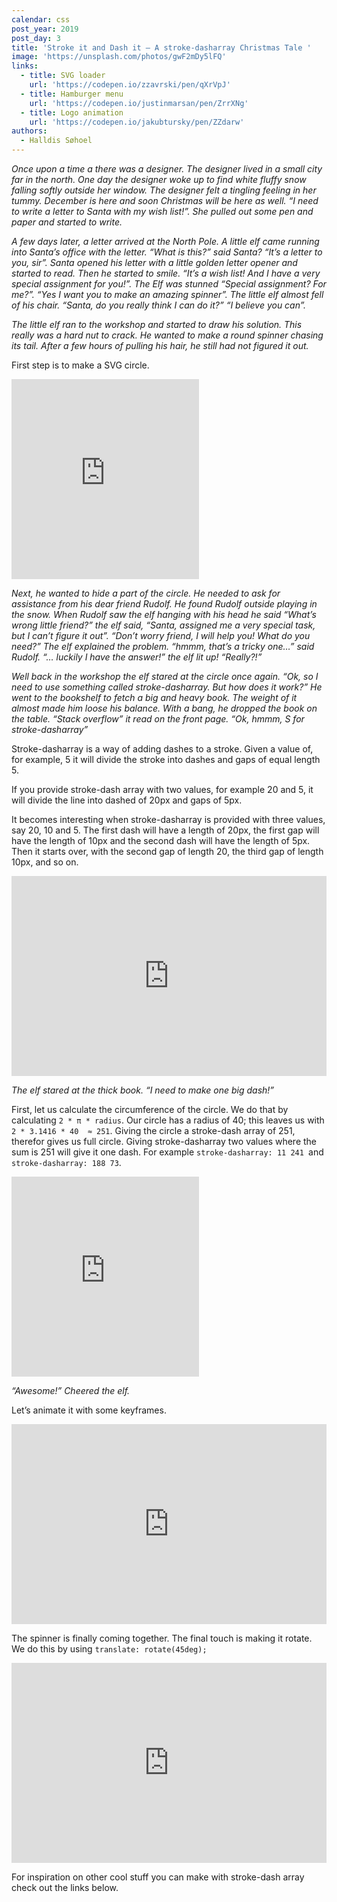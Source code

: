 ```yaml
---
calendar: css
post_year: 2019
post_day: 3
title: 'Stroke it and Dash it – A stroke-dasharray Christmas Tale '
image: 'https://unsplash.com/photos/gwF2mDy5lFQ'
links:
  - title: SVG loader
    url: 'https://codepen.io/zzavrski/pen/qXrVpJ'
  - title: Hamburger menu
    url: 'https://codepen.io/justinmarsan/pen/ZrrXNg'
  - title: Logo animation
    url: 'https://codepen.io/jakubtursky/pen/ZZdarw'
authors:
  - Halldis Søhoel
---
```

_Once upon a time a there was a designer. The designer lived in a small city far in the north. One day the designer woke up to find white fluffy snow falling softly outside her window. The designer felt a tingling feeling in her tummy. December is here and soon Christmas will be here as well. “I need to write a letter to Santa with my wish list!”. She pulled out some pen and paper and started to write._ 

_A few days later, a letter arrived at the North Pole. A little elf came running into Santa’s office with the letter. “What is this?” said Santa? “It’s a letter to you, sir”. Santa opened his letter with a little golden letter opener and started to read. Then he started to smile. “It’s a wish list! And I have a very special assignment for you!”. The Elf was stunned “Special assignment? For me?”. “Yes I want you to make an amazing spinner”. The little elf almost fell of his chair. “Santa, do you really think I can do it?” “I believe you can”._ 

_The little elf ran to the workshop and started to draw his solution. This really was a hard nut to crack. He wanted to make a round spinner chasing its tail. After a few hours of pulling his hair, he still had not figured it out._ 

First step is to make a SVG circle. 

<iframe height="320" style="maxWidth: 760px;" scrolling="no" src="https://codepen.io/halldis-sohoel/pen/BaaeEGv
" frameborder="no" allowtransparency="true" allowfullscreen="true">
</iframe>

_Next, he wanted to hide a part of the circle. He needed to ask for assistance from his dear friend Rudolf. He found Rudolf outside playing in the snow. When Rudolf saw the elf hanging with his head he said “What’s wrong little friend?” the elf said, “Santa, assigned me a very special task, but I can’t figure it out”. “Don’t worry friend, I will help you! What do you need?” The elf explained the problem. “hmmm, that’s a tricky one…” said Rudolf. “… luckily I have the answer!” the elf lit up! “Really?!”_

_Well back in the workshop the elf stared at the circle once again. “Ok, so I need to use something called stroke-dasharray. But how does it work?” He went to the bookshelf to fetch a big and heavy book. The weight of it almost made him loose his balance. With a bang, he dropped the book on the table. “Stack overflow” it read on the front page. “Ok, hmmm, S for stroke-dasharray”_

Stroke-dasharray is a way of adding dashes to a stroke. Given a value of, for example, 5 it will divide the stroke into dashes and gaps of equal length 5. 

If you provide stroke-dash array with two values, for example 20 and 5, it will divide the line into dashed of 20px and gaps of 5px.

 It becomes interesting when stroke-dasharray is provided with three values, say 20, 10 and 5. The first dash will have a length of 20px, the first gap will have the length of 10px and the second dash will have the length of 5px. Then it starts over, with the second gap of length 20, the third gap of length 10px, and so on.

<iframe height="320" style="width: 100%;" scrolling="no" src="https://codepen.io/halldis-sohoel/pen/PoovgvX
" frameborder="no" allowtransparency="true" allowfullscreen="true">
</iframe>

_The elf stared at the thick book. “I need to make one big dash!”_

First, let us calculate the circumference of the circle. We do that by calculating `2 * π * radius`. Our circle has a radius of 40; this leaves us with `2 * 3.1416 * 40  ≈ 251`. Giving the circle a stroke-dash array of 251, therefor gives us full circle. Giving stroke-dasharray two values where the sum is 251 will give it one dash. For example `stroke-dasharray: 11 241 `and `stroke-dasharray: 188 73`. 

<iframe height="320" style="maxWidth: 760px;" scrolling="no" src="https://codepen.io/halldis-sohoel/pen/gOOJNgM" frameborder="no" allowtransparency="true" allowfullscreen="true"></iframe>

_“Awesome!” Cheered the elf._ 

Let’s animate it with some keyframes. 

<iframe height="320" style="width: 100%;" scrolling="no" src="https://codepen.io/halldis-sohoel/pen/dyyEEYe" frameborder="no" allowtransparency="true" allowfullscreen="true">

</iframe>

The spinner is finally coming together. The final touch is making it rotate. We do this by using `translate: rotate(45deg);` 

<iframe height="320" style="width: 100%;" scrolling="no" src="https://codepen.io/halldis-sohoel/pen/yLLWWzV" frameborder="no" allowtransparency="true" allowfullscreen="true">

</iframe>

For inspiration on other cool stuff you can make with stroke-dash array check out the links below.
